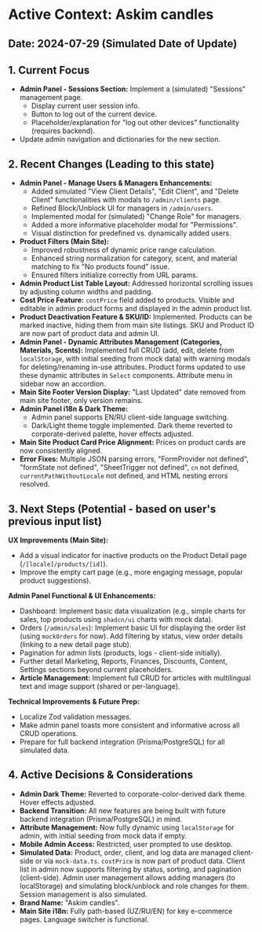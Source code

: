 
# Active Context: Askim candles

## Date: 2024-07-29 (Simulated Date of Update)

## 1. Current Focus
*   **Admin Panel - Sessions Section:** Implement a (simulated) "Sessions" management page.
    *   Display current user session info.
    *   Button to log out of the current device.
    *   Placeholder/explanation for "log out other devices" functionality (requires backend).
*   Update admin navigation and dictionaries for the new section.

## 2. Recent Changes (Leading to this state)
*   **Admin Panel - Manage Users & Managers Enhancements:**
    *   Added simulated "View Client Details", "Edit Client", and "Delete Client" functionalities with modals to `/admin/clients` page.
    *   Refined Block/Unblock UI for managers in `/admin/users`.
    *   Implemented modal for (simulated) "Change Role" for managers.
    *   Added a more informative placeholder modal for "Permissions".
    *   Visual distinction for predefined vs. dynamically added users.
*   **Product Filters (Main Site):**
    *   Improved robustness of dynamic price range calculation.
    *   Enhanced string normalization for category, scent, and material matching to fix "No products found" issue.
    *   Ensured filters initialize correctly from URL params.
*   **Admin Product List Table Layout:** Addressed horizontal scrolling issues by adjusting column widths and padding.
*   **Cost Price Feature:** `costPrice` field added to products. Visible and editable in admin product forms and displayed in the admin product list.
*   **Product Deactivation Feature & SKU/ID:** Implemented. Products can be marked inactive, hiding them from main site listings. SKU and Product ID are now part of product data and admin UI.
*   **Admin Panel - Dynamic Attributes Management (Categories, Materials, Scents):** Implemented full CRUD (add, edit, delete from `localStorage`, with initial seeding from mock data) with warning modals for deleting/renaming in-use attributes. Product forms updated to use these dynamic attributes in `Select` components. Attribute menu in sidebar now an accordion.
*   **Main Site Footer Version Display:** "Last Updated" date removed from main site footer, only version remains.
*   **Admin Panel i18n & Dark Theme:**
    *   Admin panel supports EN/RU client-side language switching.
    *   Dark/Light theme toggle implemented. Dark theme reverted to corporate-derived palette, hover effects adjusted.
*   **Main Site Product Card Price Alignment:** Prices on product cards are now consistently aligned.
*   **Error Fixes:** Multiple JSON parsing errors, "FormProvider not defined", "formState not defined", "SheetTrigger not defined", `cn` not defined, `currentPathWithoutLocale` not defined, and HTML nesting errors resolved.

## 3. Next Steps (Potential - based on user's previous input list)

**UX Improvements (Main Site):**
*   Add a visual indicator for inactive products on the Product Detail page (`/[locale]/products/[id]`).
*   Improve the empty cart page (e.g., more engaging message, popular product suggestions).

**Admin Panel Functional & UI Enhancements:**
*   Dashboard: Implement basic data visualization (e.g., simple charts for sales, top products using `shadcn/ui` charts with mock data).
*   Orders (`/admin/sales`): Implement basic UI for displaying the order list (using `mockOrders` for now). Add filtering by status, view order details (linking to a new detail page stub).
*   Pagination for admin lists (products, logs - client-side initially).
*   Further detail Marketing, Reports, Finances, Discounts, Content, Settings sections beyond current placeholders.
*   **Article Management:** Implement full CRUD for articles with multilingual text and image support (shared or per-language).

**Technical Improvements & Future Prep:**
*   Localize Zod validation messages.
*   Make admin panel toasts more consistent and informative across all CRUD operations.
*   Prepare for full backend integration (Prisma/PostgreSQL) for all simulated data.

## 4. Active Decisions & Considerations
*   **Admin Dark Theme:** Reverted to corporate-color-derived dark theme. Hover effects adjusted.
*   **Backend Transition:** All new features are being built with future backend integration (Prisma/PostgreSQL) in mind.
*   **Attribute Management:** Now fully dynamic using `localStorage` for admin, with initial seeding from mock data if empty.
*   **Mobile Admin Access:** Restricted, user prompted to use desktop.
*   **Simulated Data:** Product, order, client, and log data are managed client-side or via `mock-data.ts`. `costPrice` is now part of product data. Client list in admin now supports filtering by status, sorting, and pagination (client-side). Admin user management allows adding managers (to localStorage) and simulating block/unblock and role changes for them. Session management is also simulated.
*   **Brand Name:** "Askim candles".
*   **Main Site i18n:** Fully path-based (UZ/RU/EN) for key e-commerce pages. Language switcher is functional.

